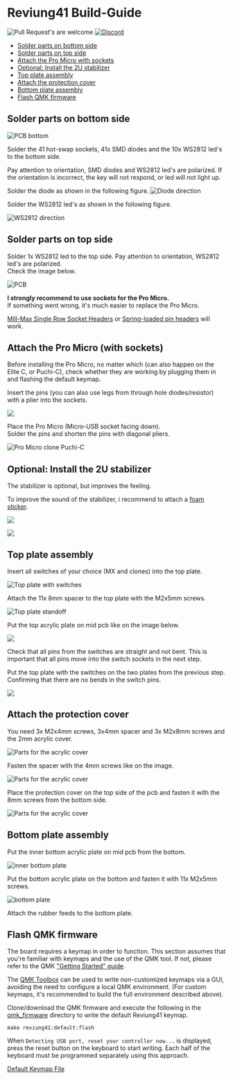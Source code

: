 # Reviung41 Build-Guide

![Pull Request's are welcome](https://img.shields.io/badge/PRs-welcome-brightgreen.svg?style=flat-square) [![Discord](https://img.shields.io/discord/548530462419582996?style=flat-square&logo=discord&logoColor=white)](https://discord.gg/frjFXZB "Redirect to Keycapsss Discord")


<!-- TOC depthfrom:2 depthto:2 -->

- [Solder parts on bottom side](#solder-parts-on-bottom-side)
- [Solder parts on top side](#solder-parts-on-top-side)
- [Attach the Pro Micro with sockets](#attach-the-pro-micro-with-sockets)
- [Optional: Install the 2U stabilizer](#optional-install-the-2u-stabilizer)
- [Top plate assembly](#top-plate-assembly)
- [Attach the protection cover](#attach-the-protection-cover)
- [Bottom plate assembly](#bottom-plate-assembly)
- [Flash QMK firmware](#flash-qmk-firmware)

<!-- /TOC -->


## Solder parts on bottom side

![PCB bottom](img/pcb-bottom-1.jpg)

Solder the 41 hot-swap sockets, 41x SMD diodes and the 10x WS2812 led's to the bottom side.

Pay attention to orientation, SMD diodes and  WS2812 led's are polarized. If the orientation is incorrect, the key will not respond, or led will not light up.

Solder the diode as shown in the following figure.
![Diode direction](img/smd-diode-direction-1.png)

Solder the WS2812 led's as shown in the following figure.

![WS2812 direction](img/ws2812-direction-1.png)

## Solder parts on top side

Solder 1x WS2812 led to the top side. Pay attention to orientation, WS2812 led's are polarized.  
Check the image below.

![PCB](img/pcb-top-1.jpg)

**I strongly recommend to use sockets for the Pro Micro.**  
If something went wrong, it's much easier to replace the Pro Micro.


[Mill-Max Single Row Socket Headers](https://keycapsss.com/keyboard-parts/parts/100/single-row-socket-headers-pins-mill-max-series-315) or [Spring-loaded pin headers](https://keycapsss.com/keyboard-parts/parts/91/spring-loaded-pin-headers-12-pin-2pcs-conthrough) will work.

## Attach the Pro Micro (with sockets)

Before installing the Pro Micro, no matter which (can also happen on the Elite C, or Puchi-C), check whether they are working by plugging them in and flashing the default keymap.

Insert the pins (you can also use legs from through hole diodes/resistor) with a plier into the sockets.

![](img/pro-micro-socket-1.jpg)

Place the Pro Micro (Micro-USB socket facing down).  
Solder the pins and shorten the pins with diagonal pliers.

![Pro Micro clone Puchi-C](img/pro-micro-clone-puchi-c-1.jpg)

## Optional: Install the 2U stabilizer

The stabilizer is optional, but improves the feeling.

To improve the sound of the stabilizer, i recommend to attach a [foam sticker](https://keycapsss.com/keyboard-parts/parts/137/stabilizer-foam-sticker).

![](img/stabilizer-sticker-1.jpg)

![](img/stabilizer-sticker-2.jpg)


## Top plate assembly

Insert all switches of your choice (MX and clones) into the top plate.

![Top plate with switches](img/top-plate-1.jpg)

Attach the 11x 8mm spacer to the top plate with the M2x5mm screws.

![Top plate standoff](img/top-plate-2.jpg)

Put the top acrylic plate on mid pcb like on the image below.

![](img/top-plate-3.jpg)

Check that all pins from the switches are straight and not bent. This is important that all pins move into the switch sockets in the next step.

Put the top plate with the switches on the two plates from the previous step.  
Confirming that there are no bends in the switch pins.

![](img/top-plate-4.jpg)

## Attach the protection cover

You need 3x M2x4mm screws, 3x4mm spacer and 3x M2x8mm screws and the 2mm acrylic cover.

![Parts for the acrylic cover](img/protection-cover-1.jpg)

Fasten the spacer with the 4mm screws like on the image.

![Parts for the acrylic cover](img/protection-cover-2.jpg)

Place the protection cover on the top side of the pcb and fasten it with the 8mm screws from the bottom side.

![Parts for the acrylic cover](img/protection-cover-3.jpg)


## Bottom plate assembly

Put the inner bottom acrylic plate on mid pcb from the bottom.

![inner bottom plate](img/bottom-plate-1.jpg)

Put the bottom acrylic plate on the bottom and fasten it with 11x M2x5mm screws.

![bottom plate](img/bottom-plate-2.jpg)

Attach the rubber feeds to the bottom plate.


## Flash QMK firmware

The board requires a keymap in order to function. This section assumes that you're familiar with keymaps and the use of the QMK tool. If not, please refer to the QMK ["Getting Started" guide](https://docs.qmk.fm/#/getting_started_build_tools).

The [QMK Toolbox](https://github.com/qmk/qmk_toolbox/releases) can be used to write non-customized keymaps via a GUI, avoiding the need to configure a local QMK environment. (For custom keymaps, it's recommended to build the full environment described above).

Clone/download the QMK firmware and execute the following in the [qmk_firmware](https://github.com/qmk/qmk_firmware) directory to write the default Reviung41 keymap.

    make reviung41:default:flash
    
When `Detecting USB port, reset your controller now...` is displayed, press the reset button on the keyboard to start writing. Each half of the keyboard must be programmed separately using this approach.

[Default Keymap File](https://github.com/qmk/qmk_firmware/blob/master/keyboards/reviung41/keymaps/default/keymap.c)
